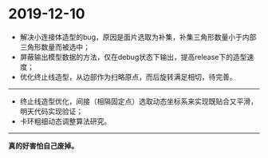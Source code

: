 # 2019-12-10

- 解决小连接体造型的bug，原因是面片选取为补集，补集三角形数量小于内部三角形数量而被选中；
- 屏蔽输出模型数据的方法，仅在debug状态下输出，提高release下的造型速度；
- 优化终止线造型，从边部作为扫略原点，而后旋转满足相切，待完善。

---

- 终止线造型优化，间接（相隔固定点）选取动态坐标系来实现既贴合又平滑，明天代码实现验证；
- 卡环粗细动态调整算法研究。

---

**真的好害怕自己废掉。**

